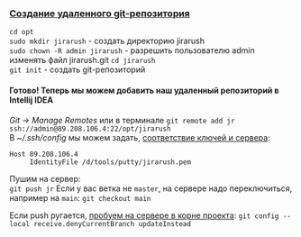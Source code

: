 ### [Создание удаленного git-репозитория](https://medium.com/@nutanbhogendrasharma/setup-git-repository-in-ubuntu-20-04-vps-864f784ecab1)

`cd opt`  
`sudo mkdir jirarush` - создать директорию jirarush  
`sudo chown -R admin jirarush` - разрешить пользователю admin изменять файл jirarush.git 
`cd jirarush`  
`git init` - создать git-репозиторий  

#### Готово! Теперь мы можем добавить наш удаленный репозиторий в Intellij IDEA
_Git -> Manage Remotes_ или в терминале `git remote add jr ssh://admin@89.208.106.4:22/opt/jirarush`  
В _~/.ssh/config_ мы можем задать, [соответствие ключей и сервера](https://www.cyberciti.biz/faq/force-ssh-client-to-use-given-private-key-identity-file/):
```
Host 89.208.106.4
     IdentityFile /d/tools/putty/jirarush.pem
```

Пушим на сервер:  
`git push jr`
Если у вас ветка не `master`, на сервере надо переключиться, например на `main`: `git checkout main`  

Если push ругается, [пробуем на сервере в корне проекта](https://stackoverflow.com/a/28383598/548473):
`git config --local receive.denyCurrentBranch updateInstead`

